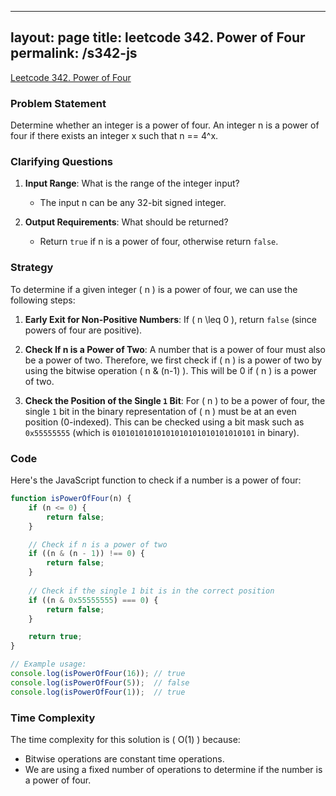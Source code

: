 
---
layout: page
title: leetcode 342. Power of Four
permalink: /s342-js
---
[Leetcode 342. Power of Four](https://algoadvance.github.io/algoadvance/l342)
### Problem Statement

Determine whether an integer is a power of four. An integer n is a power of four if there exists an integer x such that n == 4^x.

### Clarifying Questions

1. **Input Range**: What is the range of the integer input? 
   - The input n can be any 32-bit signed integer.
   
2. **Output Requirements**: What should be returned?
   - Return `true` if n is a power of four, otherwise return `false`.

### Strategy

To determine if a given integer \( n \) is a power of four, we can use the following steps:

1. **Early Exit for Non-Positive Numbers**: If \( n \leq 0 \), return `false` (since powers of four are positive).
  
2. **Check If n is a Power of Two**: A number that is a power of four must also be a power of two. Therefore, we first check if \( n \) is a power of two by using the bitwise operation \( n \& (n-1) \). This will be 0 if \( n \) is a power of two.

3. **Check the Position of the Single `1` Bit**: For \( n \) to be a power of four, the single `1` bit in the binary representation of \( n \) must be at an even position (0-indexed). This can be checked using a bit mask such as `0x55555555` (which is `01010101010101010101010101010101` in binary).

### Code

Here's the JavaScript function to check if a number is a power of four:

```javascript
function isPowerOfFour(n) {
    if (n <= 0) {
        return false;
    }

    // Check if n is a power of two
    if ((n & (n - 1)) !== 0) {
        return false;
    }
    
    // Check if the single 1 bit is in the correct position
    if ((n & 0x55555555) === 0) {
        return false;
    }

    return true;
}

// Example usage:
console.log(isPowerOfFour(16)); // true
console.log(isPowerOfFour(5));  // false
console.log(isPowerOfFour(1));  // true
```

### Time Complexity

The time complexity for this solution is \( O(1) \) because:
- Bitwise operations are constant time operations.
- We are using a fixed number of operations to determine if the number is a power of four.